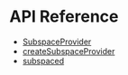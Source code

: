 # API Reference

* [SubspaceProvider](/packages/react-redux-subspace/docs/api/SubspaceProvider.md)
* [createSubspaceProvider](/packages/react-redux-subspace/docs/api/createSubspaceProvider.md)
* [subspaced](/packages/react-redux-subspace/docs/api/subspaced.md)
